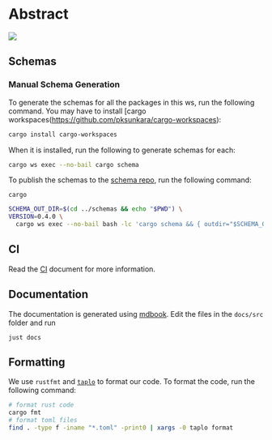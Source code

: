 # Abstract 

<a href="https://codecov.io/gh/AbstractSDK/contracts" > 
 <img src="https://codecov.io/gh/AbstractSDK/contracts/branch/main/graph/badge.svg?token=FOIDUFYSCY"/> 
 </a>

<!-- ![alt text](https://github.com/AbstractSDK/contracts/blob/main/architecture.png?raw=true) -->

## Schemas

### Manual Schema Generation

To generate the schemas for all the packages in this ws, run the following command. You may have to install [cargo
workspaces(https://github.com/pksunkara/cargo-workspaces):

```bash
cargo install cargo-workspaces
```

When it is installed, run the following to generate schemas for each:

```bash
cargo ws exec --no-bail cargo schema
```

To publish the schemas to the [schema repo](https://github.com/AbstractSDK/schemas), run the following command:

```shell
cargo 
```

```bash
SCHEMA_OUT_DIR=$(cd ../schemas && echo "$PWD") \
VERSION=0.4.0 \
  cargo ws exec --no-bail bash -lc 'cargo schema && { outdir="$SCHEMA_OUT_DIR/abstract/${PWD##*/}/$VERSION"; echo $outdir; mkdir -p "$outdir"; cp -a "schema/." "$outdir"; }'
  ```

## CI

Read the [CI](./CI.md) document for more information.

## Documentation

The documentation is generated using [mdbook](https://rust-lang.github.io/mdBook/index.html). Edit the files in the `docs/src` folder and run

```shell
just docs
```

## Formatting

We use `rustfmt` and [`taplo`](https://taplo.tamasfe.dev/cli/introduction.html) to format our code. To format the code, run the following command:

```bash
# format rust code
cargo fmt
# format toml files
find . -type f -iname "*.toml" -print0 | xargs -0 taplo format
```
